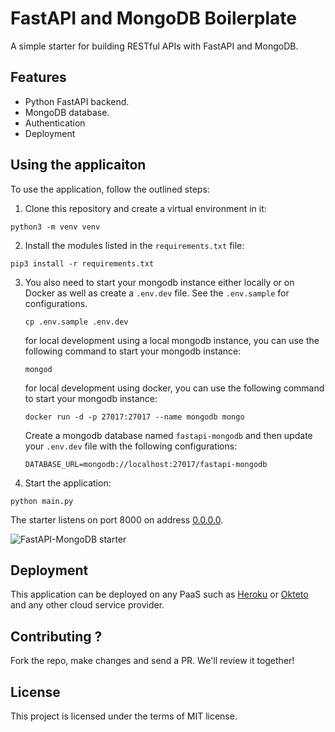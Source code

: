 # FastAPI and MongoDB Boilerplate

A simple starter for building RESTful APIs with FastAPI and MongoDB.

## Features

+ Python FastAPI backend.
+ MongoDB database.
+ Authentication
+ Deployment

## Using the applicaiton

To use the application, follow the outlined steps:

1. Clone this repository and create a virtual environment in it:

 ```console
 python3 -m venv venv
 ```

2. Install the modules listed in the `requirements.txt` file:

 ```console
 pip3 install -r requirements.txt
 ```

3. You also need to start your mongodb instance either locally or on Docker as well as create a `.env.dev` file. See the `.env.sample` for configurations.

   ```console
   cp .env.sample .env.dev
   ```

    for local development using a local mongodb instance, you can use the following command to start your mongodb instance:

   ```console
   mongod
   ```

   for local development using docker, you can use the following command to start your mongodb instance:

   ```console
   docker run -d -p 27017:27017 --name mongodb mongo
   ```

   Create a mongodb database named `fastapi-mongodb` and
   then update your `.env.dev` file with the following configurations:

   ```console
   DATABASE_URL=mongodb://localhost:27017/fastapi-mongodb
   ```

4. Start the application:

```console
python main.py
```

The starter listens on port 8000 on address [0.0.0.0](0.0.0.0:8080).

![FastAPI-MongoDB starter](https://user-images.githubusercontent.com/31009679/165318867-4a0504d5-1fd0-4adc-8df9-db2ff3c0c3b9.png)

## Deployment

This application can be deployed on any PaaS such as [Heroku](https://heroku.com) or [Okteto](https://okteto) and any other cloud service provider.

## Contributing ?

Fork the repo, make changes and send a PR. We'll review it together!

## License

This project is licensed under the terms of MIT license.
